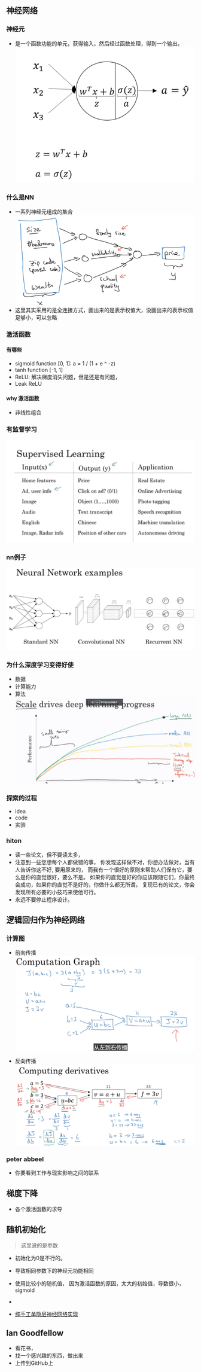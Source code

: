 ## 神经网络


### 神经元

* 是一个函数功能的单元，获得输入，然后经过函数处理，得到一个输出。
![](01.Neural%20Networks%20and%20Deep%20Learning/神经元表示.png)


### 什么是NN

* 一系列神经元组成的集合
![](01.Neural%20Networks%20and%20Deep%20Learning/神经网络表示.png)
* 这里其实采用的是全连接方式，画出来的是表示权值大，没画出来的表示权值足够小，可以忽略


### 激活函数

#### 有哪些

* sigmoid function [0, 1]: a = 1 / (1 + e ^ -z)
* tanh function [-1, 1]
* ReLU: 解决梯度消失问题，但是还是有问题，
* Leak ReLU

#### why 激活函数

* 非线性组合


### 有监督学习

![](01.Neural%20Networks%20and%20Deep%20Learning/有监督学习概况.png)


### nn例子
![](01.Neural%20Networks%20and%20Deep%20Learning/nn例子.png)


### 为什么深度学习变得好使

* 数据
* 计算能力
* 算法
![](01.Neural%20Networks%20and%20Deep%20Learning/为什么nn变得好使了.png)


### 探索的过程
* idea
* code
* 实验

### hiton

* 读一些论文，但不要读太多，
* 注意到一些您想每个人都做错的事， 你发现这样做不对，你想办法做对，当有人告诉你这不好, 要用原来的，
 而我有一个很好的原则来帮助人们保有它，要么是你的直觉很好，要么不是。
如果你的直觉是好的你应该跟随它们，你最终会成功，如果你的直觉不是好的，你做什么都无所谓。
复现已有的论文，你会发现所有必要的小技巧来使他可行。
* 永远不要停止程序设计。




## 逻辑回归作为神经网络

### 计算图

* 前向传播
![](01.Neural%20Networks%20and%20Deep%20Learning/Foward.png)

* 反向传播
![](01.Neural%20Networks%20and%20Deep%20Learning/backward.png)


### peter abbeel 

* 你要看到工作与现实影响之间的联系


## 梯度下降

* 各个激活函数的求导



## 随机初始化

> 这里说的是参数

* 初始化为0是不行的。
* 导致相同参数下的神经元功能相同
* 使用比较小的随机值， 因为激活函数的原因，太大的初始值，导数很小，sigmoid
* 

* [纯手工单隐层神经网络实现](01.Neural%20Networks%20and%20Deep%20Learning/classification+with+one+hidden+layer+纯手工.ipynb)


## lan Goodfellow

* 看花书，
* 找一个感兴趣的东西，做出来
* 上传到GitHub上